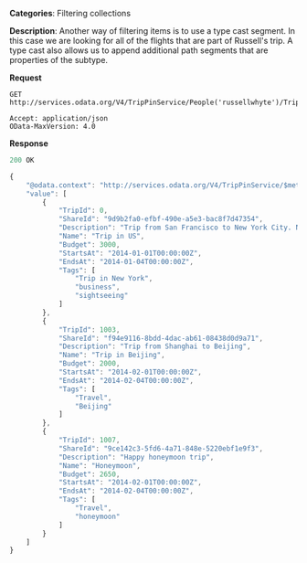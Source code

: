 
**Categories**: Filtering collections

**Description**: Another way of filtering items is to use a type cast segment. In this case we are looking for all of the flights that are part of Russell's trip. A type cast also allows us to append additional path segments that are properties of the subtype.

**Request**

```
GET http://services.odata.org/V4/TripPinService/People('russellwhyte')/Trips(0)/PlanItems/Microsoft.OData.SampleService.Models.TripPin.Flight

Accept: application/json
OData-MaxVersion: 4.0
```

**Response**

```js
200 OK

{
    "@odata.context": "http://services.odata.org/V4/TripPinService/$metadata#People('russellwhyte')/Trips",
    "value": [
        {
            "TripId": 0,
            "ShareId": "9d9b2fa0-efbf-490e-a5e3-bac8f7d47354",
            "Description": "Trip from San Francisco to New York City. Nice trip with two friends. It is a 4 days' trip. We actually had a client meeting, but we also took one to go sightseeings in New York.",
            "Name": "Trip in US",
            "Budget": 3000,
            "StartsAt": "2014-01-01T00:00:00Z",
            "EndsAt": "2014-01-04T00:00:00Z",
            "Tags": [
                "Trip in New York",
                "business",
                "sightseeing"
            ]
        },
        {
            "TripId": 1003,
            "ShareId": "f94e9116-8bdd-4dac-ab61-08438d0d9a71",
            "Description": "Trip from Shanghai to Beijing",
            "Name": "Trip in Beijing",
            "Budget": 2000,
            "StartsAt": "2014-02-01T00:00:00Z",
            "EndsAt": "2014-02-04T00:00:00Z",
            "Tags": [
                "Travel",
                "Beijing"
            ]
        },
        {
            "TripId": 1007,
            "ShareId": "9ce142c3-5fd6-4a71-848e-5220ebf1e9f3",
            "Description": "Happy honeymoon trip",
            "Name": "Honeymoon",
            "Budget": 2650,
            "StartsAt": "2014-02-01T00:00:00Z",
            "EndsAt": "2014-02-04T00:00:00Z",
            "Tags": [
                "Travel",
                "honeymoon"
            ]
        }
    ]
}
```